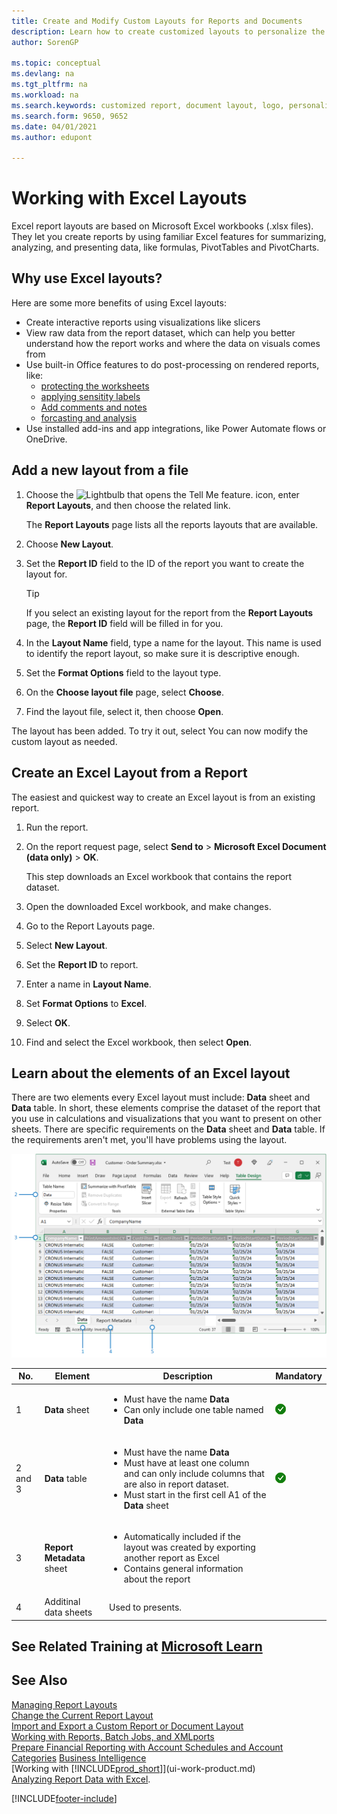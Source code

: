 ```yaml
---
title: Create and Modify Custom Layouts for Reports and Documents
description: Learn how to create customized layouts to personalize the appearance of a report when viewed, printed, or saved.
author: SorenGP

ms.topic: conceptual
ms.devlang: na
ms.tgt_pltfrm: na
ms.workload: na
ms.search.keywords: customized report, document layout, logo, personalize
ms.search.form: 9650, 9652
ms.date: 04/01/2021
ms.author: edupont

---
```

# Working with Excel Layouts

Excel report layouts are based on Microsoft Excel workbooks (.xlsx files). They let you create reports by using familiar Excel features for summarizing, analyzing, and presenting data, like formulas, PivotTables and PivotCharts.

## Why use Excel layouts?

Here are some more benefits of using Excel layouts:

- Create interactive reports using visualizations like slicers
- View raw data from the report dataset, which can help you better understand how the report works and where the data on visuals comes from
- Use built-in Office features to do post-processing on rendered reports, like:
  - [protecting the worksheets](https://support.microsoft.com/en-us/office/protect-a-worksheet-3179efdb-1285-4d49-a9c3-f4ca36276de6)
  - [applying sensitity labels](https://support.microsoft.com/en-us/office/apply-sensitivity-labels-to-your-files-and-email-in-office-2f96e7cd-d5a4-403b-8bd7-4cc636bae0f9)
  - [Add comments and notes](https://support.microsoft.com/en-us/office/insert-comments-and-notes-in-excel-65f504d8-160b-4a05-ac30-46fbd5227a52)
  - [forcasting and analysis](https://support.microsoft.com/en-us/office/introduction-to-what-if-analysis-22bffa5f-e891-4acc-bf7a-e4645c446fb4) 
- Use installed add-ins and app integrations, like Power Automate flows or OneDrive.

## Add a new layout from a file

1. Choose the ![Lightbulb that opens the Tell Me feature.](media/ui-search/search_small.png "Tell me what you want to do") icon, enter **Report Layouts**, and then choose the related link.

    The **Report Layouts** page lists all the reports layouts that are available.
2. Choose **New Layout**.
3. Set the **Report ID** field to the ID of the report you want to create the layout for. 

   > [!TIP]
   > If you select an existing layout for the report from the **Report Layouts** page, the **Report ID** field will be filled in for you.

4. In the **Layout Name** field, type a name for the layout. This name is used to identify the report layout, so make sure it is descriptive enough.

5. Set the **Format Options** field to the layout type.
6. On the **Choose layout file** page, select **Choose**.
7. Find the layout file, select it, then choose **Open**.

The layout has been added. To try it out, select You can now modify the custom layout as needed.

## Create an Excel Layout from a Report

The easiest and quickest way to create an Excel layout is from an existing report.

1. Run the report.
2. On the report request page, select **Send to** > **Microsoft Excel Document (data only)** > **OK**.

   This step downloads an Excel workbook that contains the report dataset.
3. Open the downloaded Excel workbook, and make changes.
4. Go to the Report Layouts page.
5. Select **New Layout**.
6. Set the **Report ID** to report.
7. Enter a name in  **Layout Name**.
8. Set **Format Options** to **Excel**.
9. Select **OK**.
10. Find and select the Excel workbook, then select **Open**.

## Learn about the elements of an Excel layout

There are two elements every Excel layout must include: **Data** sheet and **Data** table. In short, these elements comprise the dataset of the report that you use in calculations and visualizations that you want to present on other sheets. There are specific requirements on the  **Data** sheet and **Data** table. If the requirements aren't met, you'll have problems using the layout.

![Shows the different elements of an Excel layout.](media/excel-layout-callouts.png)

|No.|Element|Description|Mandatory|
|---|-------|----|---|
|1|**Data** sheet|<ul><li>Must have the name **Data**</li><li>Can only include one table named **Data**</li></ul>|![Is mandatory](media/check.png) | 
|2 and 3|**Data** table|<ul><li>Must have the name **Data**</li><li>Must have at least one column and can only include columns that are also in report dataset.</li><li>Must start in the first cell A1 of the **Data** sheet</li></ul>|![Is mandatory](media/check.png) 
|3|**Report Metadata** sheet|<ul><li>Automatically included if the layout was created by exporting another report as Excel</li><li>Contains general information about the report</li></ul>|
|4|Additinal data sheets|Used to presents.||

<!--

**Data** sheet
  - An Excel layout must contain a sheet named **Data**.
  - The **Data** sheet can only include one table named **Data**.

**Data** table
  - The **Data** sheet must include a table that has the name **Data**.
  - The table must have at least one column and can only include columns that are also in report dataset.
  - The table must start in the first cell A1 of the **Data** sheet.

3. Report Metadata 
-->
## See Related Training at [Microsoft Learn](/learn/modules/change-documents-dynamics-365-business-central/index)

## See Also

[Managing Report Layouts](ui-manage-report-layouts.md)  
[Change the Current Report Layout](ui-how-change-layout-currently-used-report.md)  
[Import and Export a Custom Report or Document Layout](ui-how-import-and-export-report-layout.md)  
[Working with Reports, Batch Jobs, and XMLports](ui-work-report.md)  
[Prepare Financial Reporting with Account Schedules and Account Categories](bi-how-work-account-schedule.md) 
[Business Intelligence](bi.md)  
[Working with [!INCLUDE[prod_short](includes/prod_short.md)]](ui-work-product.md)  
[Analyzing Report Data with Excel](report-analyze-excel.md).


[!INCLUDE[footer-include](includes/footer-banner.md)]